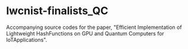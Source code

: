# lwcnist-finalists_QC
Accompanying source codes for the paper, "Efficient Implementation of Lightweight HashFunctions on GPU and Quantum Computers for IoTApplications".
